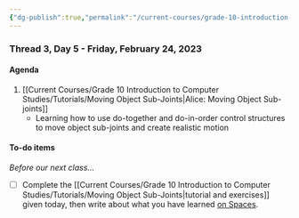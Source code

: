 ```yaml
---
{"dg-publish":true,"permalink":"/current-courses/grade-10-introduction-to-computer-studies/section-2/thread-3/day-5/","dgHomeLink":false}
---
```


### Thread 3, Day 5 - Friday, February 24, 2023
#### Agenda

1. [[Current Courses/Grade 10 Introduction to Computer Studies/Tutorials/Moving Object Sub-Joints|Alice: Moving Object Sub-joints]]
	- Learning how to use do-together and do-in-order control structures to move object sub-joints and create realistic motion

#### To-do items
*Before our next class...*

- [ ] Complete the [[Current Courses/Grade 10 Introduction to Computer Studies/Tutorials/Moving Object Sub-Joints|tutorial and exercises]] given today, then write about what you have learned [on Spaces](https://ca.spacesedu.com/).